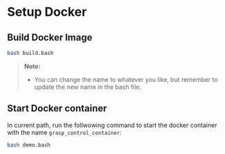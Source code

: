# Setup Docker

## Build Docker Image

```bash
bash build.bash
```

> **Note:**
> - You can change the name to whatever you like, but remember to update the new name in the bash file.

## Start Docker container
In current path, run the follwowing command to start the docker container with the name `grasp_control_container`:
```bash
bash demo.bash
```
